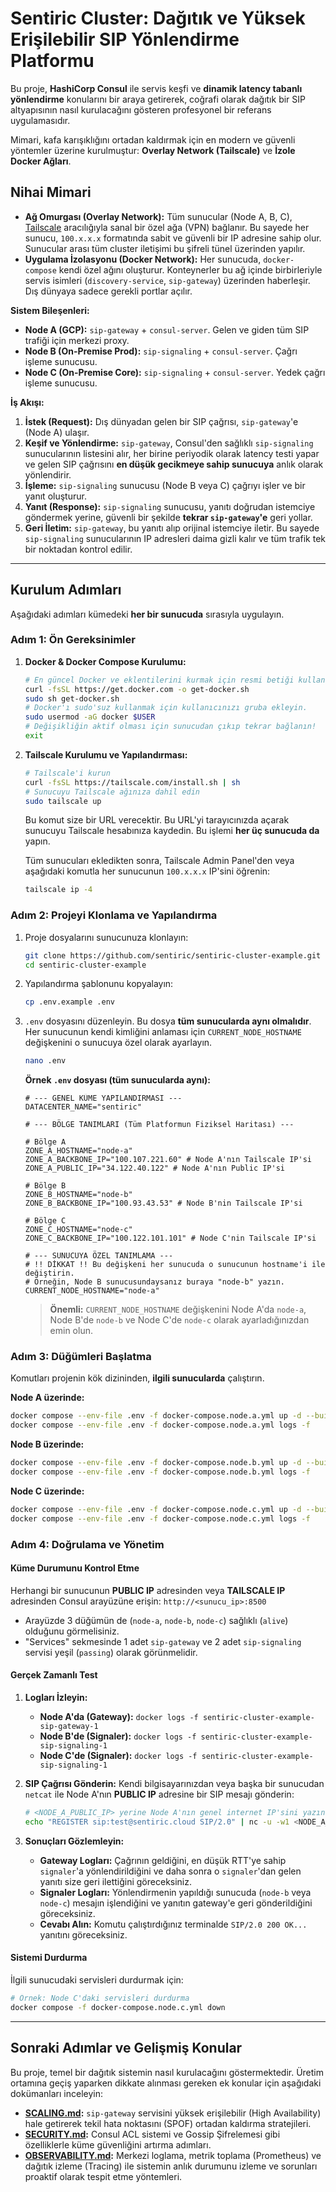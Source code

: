 # Sentiric Cluster: Dağıtık ve Yüksek Erişilebilir SIP Yönlendirme Platformu

Bu proje, **HashiCorp Consul** ile servis keşfi ve **dinamik latency tabanlı yönlendirme** konularını bir araya getirerek, coğrafi olarak dağıtık bir SIP altyapısının nasıl kurulacağını gösteren profesyonel bir referans uygulamasıdır.

Mimari, kafa karışıklığını ortadan kaldırmak için en modern ve güvenli yöntemler üzerine kurulmuştur: **Overlay Network (Tailscale)** ve **İzole Docker Ağları**.

## Nihai Mimari

- **Ağ Omurgası (Overlay Network):** Tüm sunucular (Node A, B, C), [Tailscale](https://tailscale.com/) aracılığıyla sanal bir özel ağa (VPN) bağlanır. Bu sayede her sunucu, `100.x.x.x` formatında sabit ve güvenli bir IP adresine sahip olur. Sunucular arası tüm cluster iletişimi bu şifreli tünel üzerinden yapılır.
- **Uygulama İzolasyonu (Docker Network):** Her sunucuda, `docker-compose` kendi özel ağını oluşturur. Konteynerler bu ağ içinde birbirleriyle servis isimleri (`discovery-service`, `sip-gateway`) üzerinden haberleşir. Dış dünyaya sadece gerekli portlar açılır.

**Sistem Bileşenleri:**
- **Node A (GCP):** `sip-gateway` + `consul-server`. Gelen ve giden tüm SIP trafiği için merkezi proxy.
- **Node B (On-Premise Prod):** `sip-signaling` + `consul-server`. Çağrı işleme sunucusu.
- **Node C (On-Premise Core):** `sip-signaling` + `consul-server`. Yedek çağrı işleme sunucusu.

**İş Akışı:**
1.  **İstek (Request):** Dış dünyadan gelen bir SIP çağrısı, `sip-gateway`'e (Node A) ulaşır.
2.  **Keşif ve Yönlendirme:** `sip-gateway`, Consul'den sağlıklı `sip-signaling` sunucularının listesini alır, her birine periyodik olarak latency testi yapar ve gelen SIP çağrısını **en düşük gecikmeye sahip sunucuya** anlık olarak yönlendirir.
3.  **İşleme:** `sip-signaling` sunucusu (Node B veya C) çağrıyı işler ve bir yanıt oluşturur.
4.  **Yanıt (Response):** `sip-signaling` sunucusu, yanıtı doğrudan istemciye göndermek yerine, güvenli bir şekilde **tekrar `sip-gateway`'e** geri yollar.
5.  **Geri İletim:** `sip-gateway`, bu yanıtı alıp orijinal istemciye iletir. Bu sayede `sip-signaling` sunucularının IP adresleri daima gizli kalır ve tüm trafik tek bir noktadan kontrol edilir.

---

## Kurulum Adımları

Aşağıdaki adımları kümedeki **her bir sunucuda** sırasıyla uygulayın.

### Adım 1: Ön Gereksinimler

1.  **Docker & Docker Compose Kurulumu:**
    ```bash
    # En güncel Docker ve eklentilerini kurmak için resmi betiği kullanın.
    curl -fsSL https://get.docker.com -o get-docker.sh
    sudo sh get-docker.sh
    # Docker'ı sudo'suz kullanmak için kullanıcınızı gruba ekleyin.
    sudo usermod -aG docker $USER
    # Değişikliğin aktif olması için sunucudan çıkıp tekrar bağlanın!
    exit
    ```

2.  **Tailscale Kurulumu ve Yapılandırması:**
    ```bash
    # Tailscale'i kurun
    curl -fsSL https://tailscale.com/install.sh | sh
    # Sunucuyu Tailscale ağınıza dahil edin
    sudo tailscale up
    ```
    Bu komut size bir URL verecektir. Bu URL'yi tarayıcınızda açarak sunucuyu Tailscale hesabınıza kaydedin. Bu işlemi **her üç sunucuda da** yapın.
    
    Tüm sunucuları ekledikten sonra, Tailscale Admin Panel'den veya aşağıdaki komutla her sunucunun `100.x.x.x` IP'sini öğrenin:
    ```bash
    tailscale ip -4
    ```

### Adım 2: Projeyi Klonlama ve Yapılandırma

1.  Proje dosyalarını sunucunuza klonlayın:
    ```bash
    git clone https://github.com/sentiric/sentiric-cluster-example.git
    cd sentiric-cluster-example
    ```
2.  Yapılandırma şablonunu kopyalayın:
    ```bash
    cp .env.example .env
    ```
3.  `.env` dosyasını düzenleyin. Bu dosya **tüm sunucularda aynı olmalıdır**. Her sunucunun kendi kimliğini anlaması için `CURRENT_NODE_HOSTNAME` değişkenini o sunucuya özel olarak ayarlayın.
    ```bash
    nano .env
    ```
    **Örnek `.env` dosyası (tüm sunucularda aynı):**
    ```dotenv
    # --- GENEL KÜME YAPILANDIRMASI ---
    DATACENTER_NAME="sentiric"

    # --- BÖLGE TANIMLARI (Tüm Platformun Fiziksel Haritası) ---

    # Bölge A
    ZONE_A_HOSTNAME="node-a" 
    ZONE_A_BACKBONE_IP="100.107.221.60" # Node A'nın Tailscale IP'si
    ZONE_A_PUBLIC_IP="34.122.40.122" # Node A'nın Public IP'si

    # Bölge B
    ZONE_B_HOSTNAME="node-b"
    ZONE_B_BACKBONE_IP="100.93.43.53" # Node B'nin Tailscale IP'si

    # Bölge C
    ZONE_C_HOSTNAME="node-c"
    ZONE_C_BACKBONE_IP="100.122.101.101" # Node C'nin Tailscale IP'si

    # --- SUNUCUYA ÖZEL TANIMLAMA ---
    # !! DİKKAT !! Bu değişkeni her sunucuda o sunucunun hostname'i ile değiştirin.
    # Örneğin, Node B sunucusundaysanız buraya "node-b" yazın.
    CURRENT_NODE_HOSTNAME="node-a"
    ```
    > **Önemli:** `CURRENT_NODE_HOSTNAME` değişkenini Node A'da `node-a`, Node B'de `node-b` ve Node C'de `node-c` olarak ayarladığınızdan emin olun.

### Adım 3: Düğümleri Başlatma

Komutları projenin kök dizininden, **ilgili sunucularda** çalıştırın.

**Node A üzerinde:**
```bash
docker compose --env-file .env -f docker-compose.node.a.yml up -d --build
docker compose --env-file .env -f docker-compose.node.a.yml logs -f 
```

**Node B üzerinde:**
```bash
docker compose --env-file .env -f docker-compose.node.b.yml up -d --build
docker compose --env-file .env -f docker-compose.node.b.yml logs -f 
```

**Node C üzerinde:**
```bash
docker compose --env-file .env -f docker-compose.node.c.yml up -d --build
docker compose --env-file .env -f docker-compose.node.c.yml logs -f 
```

### Adım 4: Doğrulama ve Yönetim

#### Küme Durumunu Kontrol Etme
Herhangi bir sunucunun **PUBLIC IP** adresinden veya **TAILSCALE IP** adresinden Consul arayüzüne erişin: `http://<sunucu_ip>:8500`

-   Arayüzde 3 düğümün de (`node-a`, `node-b`, `node-c`) sağlıklı (`alive`) olduğunu görmelisiniz.
-   "Services" sekmesinde 1 adet `sip-gateway` ve 2 adet `sip-signaling` servisi yeşil (`passing`) olarak görünmelidir.

#### Gerçek Zamanlı Test
1.  **Logları İzleyin:**
    - **Node A'da (Gateway):** `docker logs -f sentiric-cluster-example-sip-gateway-1`
    - **Node B'de (Signaler):** `docker logs -f sentiric-cluster-example-sip-signaling-1`
    - **Node C'de (Signaler):** `docker logs -f sentiric-cluster-example-sip-signaling-1`

2.  **SIP Çağrısı Gönderin:** Kendi bilgisayarınızdan veya başka bir sunucudan `netcat` ile Node A'nın **PUBLIC IP** adresine bir SIP mesajı gönderin:
    ```bash
    # <NODE_A_PUBLIC_IP> yerine Node A'nın genel internet IP'sini yazın.
    echo "REGISTER sip:test@sentiric.cloud SIP/2.0" | nc -u -w1 <NODE_A_PUBLIC_IP> 5060
    ```
3.  **Sonuçları Gözlemleyin:**
    - **Gateway Logları:** Çağrının geldiğini, en düşük RTT'ye sahip `signaler`'a yönlendirildiğini ve daha sonra o `signaler`'dan gelen yanıtı size geri ilettiğini göreceksiniz.
    - **Signaler Logları:** Yönlendirmenin yapıldığı sunucuda (`node-b` veya `node-c`) mesajın işlendiğini ve yanıtın gateway'e geri gönderildiğini göreceksiniz.
    - **Cevabı Alın:** Komutu çalıştırdığınız terminalde `SIP/2.0 200 OK...` yanıtını göreceksiniz.

#### Sistemi Durdurma
İlgili sunucudaki servisleri durdurmak için:
```bash
# Örnek: Node C'daki servisleri durdurma
docker compose -f docker-compose.node.c.yml down
```

---

## Sonraki Adımlar ve Gelişmiş Konular

Bu proje, temel bir dağıtık sistemin nasıl kurulacağını göstermektedir. Üretim ortamına geçiş yaparken dikkate alınması gereken ek konular için aşağıdaki dokümanları inceleyin:

-   **[SCALING.md](./SCALING.md):** `sip-gateway` servisini yüksek erişilebilir (High Availability) hale getirerek tekil hata noktasını (SPOF) ortadan kaldırma stratejileri.
-   **[SECURITY.md](./SECURITY.md):** Consul ACL sistemi ve Gossip Şifrelemesi gibi özelliklerle küme güvenliğini artırma adımları.
-   **[OBSERVABILITY.md](./OBSERVABILITY.md):** Merkezi loglama, metrik toplama (Prometheus) ve dağıtık izleme (Tracing) ile sistemin anlık durumunu izleme ve sorunları proaktif olarak tespit etme yöntemleri.
